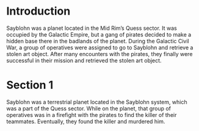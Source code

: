 # Introduction

Sayblohn was a planet located in the Mid Rim’s Quess sector.
It was occupied by the Galactic Empire, but a gang of pirates decided to make a hidden base there in the badlands of the planet.
During the Galactic Civil War, a group of operatives were assigned to go to Sayblohn and retrieve a stolen art object.
After many encounters with the pirates, they finally were successful in their mission and retrieved the stolen art object.

# Section 1

Sayblohn was a terrestrial planet located in the Sayblohn system, which was a part of the Quess sector.
While on the planet, that group of operatives was in a firefight with the pirates to find the killer of their teammates.
Eventually, they found the killer and murdered him.
